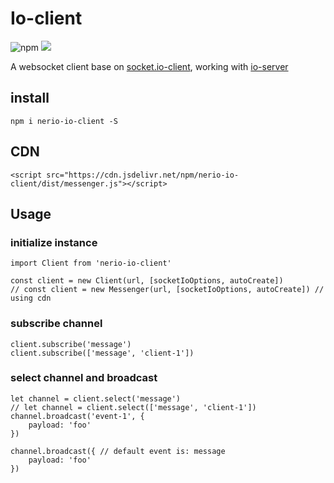 # Io-client

![npm](https://img.shields.io/npm/v/nerio-io-client.svg) [![](https://data.jsdelivr.com/v1/package/npm/nerio-io-client/badge)](https://www.jsdelivr.com/package/npm/nerio-io-client)

A websocket client base on [socket.io-client](https://github.com/socketio/socket.io-client), working with [io-server](https://github.com/CaoJiayuan/io-server)

## install
```npm i nerio-io-client -S```
## CDN

```<script src="https://cdn.jsdelivr.net/npm/nerio-io-client/dist/messenger.js"></script>```

## Usage

### initialize instance

```ecmascript 6
import Client from 'nerio-io-client'

const client = new Client(url, [socketIoOptions, autoCreate])
// const client = new Messenger(url, [socketIoOptions, autoCreate]) // using cdn
```

### subscribe channel 

```ecmascript 6
client.subscribe('message')
client.subscribe(['message', 'client-1'])
```

### select channel and broadcast
```ecmascript 6
let channel = client.select('message')
// let channel = client.select(['message', 'client-1'])
channel.broadcast('event-1', {
    payload: 'foo'
})

channel.broadcast({ // default event is: message
    payload: 'foo'
})

```
